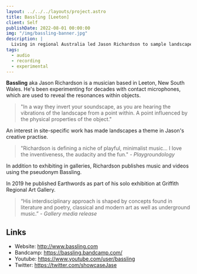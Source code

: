```yaml
---
layout: ../../../layouts/project.astro
title: Bassling [Leeton]
client: Self
publishDate: 2022-08-01 00:00:00
img: "/img/bassling-banner.jpg"
description: |
  Living in regional Australia led Jason Richardson to sample landscapes instead of records.
tags:
  - audio
  - recording
  - experimental
---
```


**Bassling** aka Jason Richardson is a musician based in Leeton, New South Wales. He's been experimenting for decades with contact microphones, which are used to reveal the resonances within objects. 

> "In a way they invert your soundscape, as you are hearing the vibrations of the landscape from a point within. A point influenced by the physical properties of the object."

An interest in site-specific work has made landscapes a theme in Jason's creative practise.

> "Richardson is defining a niche of playful, minimalist music... I love the inventiveness, the
audacity and the fun." - *Playgroundology*

In addition to exhibiting in galleries, Richardson publishes music and videos using the
pseudonym Bassling.

In 2019 he published Earthwords as part of his solo exhibition at Griffith Regional Art Gallery.

> “His interdisciplinary approach is shaped by concepts found in literature and poetry, classical
and modern art as well as underground music.” - *Gallery media release*

## Links
 - Website: http://www.bassling.com
 - Bandcamp: https://bassling.bandcamp.com/
 - Youtube: https://www.youtube.com/user/bassling
 - Twitter: https://twitter.com/showcaseJase
